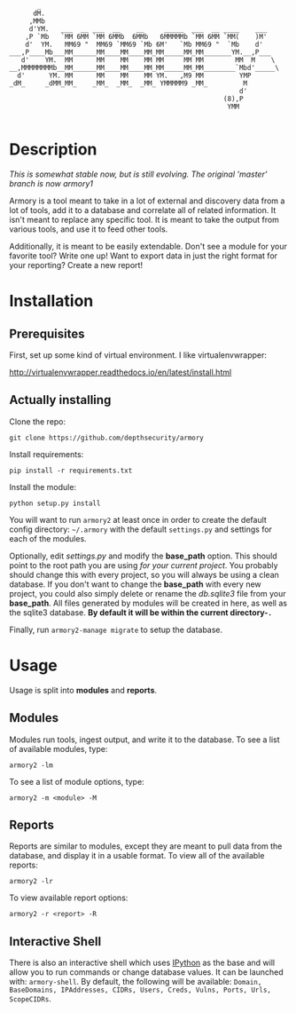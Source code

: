 
```
       _                                                          
      dM.                                                         
     ,MMb                                                         
     d'YM.   ___  __ ___  __    __     _____  ___  __ ____    ___ 
    ,P `Mb   `MM 6MM `MM 6MMb  6MMb   6MMMMMb `MM 6MM `MM(    )M' 
    d'  YM.   MM69 "  MM69 `MM69 `Mb 6M'   `Mb MM69 "  `Mb    d'  
___,P____Mb___MM______MM____MM____MM_MM_____MM_MM_______YM.__,P___
   d'    YM.  MM      MM    MM    MM MM     MM MM        MM  M    \ 
__,MMMMMMMMb__MM______MM____MM____MM_MM_____MM_MM________`Mbd'_____\
  d'      YM. MM      MM    MM    MM YM.   ,M9 MM         YMP      
_dM_     _dMM_MM_    _MM_  _MM_  _MM_ YMMMMM9 _MM_         M      
                                                          d'      
                                                      (8),P       
                                                       YMM        
                                                          
```

# Description
_This is somewhat stable now, but is still evolving. The original 'master' branch is now armory1_

Armory is a tool meant to take in a lot of external and discovery data from a lot of tools, add it to a database and correlate all of related information. It isn't meant to replace any specific tool. It is meant to take the output from various tools, and use it to feed other tools.

Additionally, it is meant to be easily extendable. Don't see a module for your favorite tool? Write one up! Want to export data in just the right format for your reporting? Create a new report!

# Installation

## Prerequisites

First, set up some kind of virtual environment. I like virtualenvwrapper:

http://virtualenvwrapper.readthedocs.io/en/latest/install.html

## Actually installing

Clone the repo:

`git clone https://github.com/depthsecurity/armory`

Install requirements:

`pip install -r requirements.txt`

Install the module:

`python setup.py install`

You will want to run `armory2` at least once in order to create the default config directory: `~/.armory` with the default `settings.py` and settings for each of the modules.

Optionally, edit *settings.py* and modify the **base_path** option. This should point to the root path you are using *for your current project*. You probably should change this with every project, so you will always be using a clean database. If you don't want to change the **base_path** with every new project, you could also simply delete or rename the *db.sqlite3* file from your **base_path**. All files generated by modules will be created in here, as well as the sqlite3 database. **By default it will be within the current directory-`.`**

Finally, run `armory2-manage migrate` to setup the database.

# Usage

Usage is split into **modules** and **reports**. 

## Modules

Modules run tools, ingest output, and write it to the database. To see a list of available modules, type:

`armory2 -lm`

To see a list of module options, type:

`armory2 -m <module> -M`


## Reports

Reports are similar to modules, except they are meant to pull data from the database, and display it in a usable format. To view all of the available reports:

`armory2 -lr`

To view available report options:

`armory2 -r <report> -R`


## Interactive Shell

There is also an interactive shell which uses [IPython](https://ipython.org/) as the base and will allow you to run commands or change database values. It can be launched with: `armory-shell`.
By default, the following will be available: `Domain, BaseDomains, IPAddresses, CIDRs, Users, Creds, Vulns, Ports, Urls, ScopeCIDRs`.
